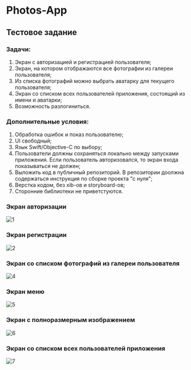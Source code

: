 # Photos-App
## Тестовое задание

### **Задачи:**
1. Экран с авторизацией и регистрацией пользователя;
2. Экран, на котором отображаются все фотографии из галереи пользователя;
3. Из списка фотографий можно выбрать аватарку для текущего пользователя;
4. Экран со списком всех пользователей приложения, состоящий из имени и аватарки;
5. Возможность разлогиниться.

### **Дополнительные условия:**
1. Обработка ошибок и показ пользователю;
2. UI свободный;
3. Язык Swift/Objective-C по выбору;
4. Пользователи должны сохраняться локально между запусками приложения. Если пользователь авторизовался, то экран входа показываться не должен;
5. Выложить код в публичный репозиторий. В репозитории доолжна содержаться инструкция по сборке проекта "с нуля";
6. Верстка кодом, без xib-ов и storyboard-ов;
7. Сторонние библиотеки не приветстуются.

### Экран авторизации
![1](https://user-images.githubusercontent.com/61461432/162605616-7fd2e082-55a4-419a-916c-d08ebe9afbd9.png)

### Экран регистрации
![2](https://user-images.githubusercontent.com/61461432/162605618-fc597936-9598-42b0-a5a1-034f21ebf3ef.png)

### Экран со списком фотографий из галереи пользователя
![4](https://user-images.githubusercontent.com/61461432/162605621-91c4b13f-7982-4d59-8668-d8b008a93f71.png)

### Экран меню
![5](https://user-images.githubusercontent.com/61461432/162605624-1e237c9b-bd20-4638-b168-64e35b285fa5.png)

### Экран с полноразмерным изображением
![6](https://user-images.githubusercontent.com/61461432/162605628-f5b4195f-e207-4dbb-8cdf-a7452a7019ff.png)

### Экран со списком всех пользователей приложения
![7](https://user-images.githubusercontent.com/61461432/162605630-0f40ffa9-bcc3-4c76-88a5-acaebd160ff7.png)
